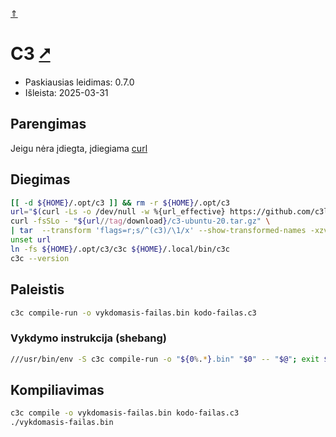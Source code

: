[&uArr;](./readme.md)

# C3 [&#x2B67;](https://c3-lang.org/)

* Paskiausias leidimas: 0.7.0
* Išleista: 2025-03-31

## Parengimas

Jeigu nėra įdiegta, įdiegiama [curl](../utils/curl.md)

## Diegimas

```bash
[[ -d ${HOME}/.opt/c3 ]] && rm -r ${HOME}/.opt/c3
url="$(curl -Ls -o /dev/null -w %{url_effective} https://github.com/c3lang/c3c/releases/latest)"
curl -fsSLo - "${url//tag/download}/c3-ubuntu-20.tar.gz" \
| tar  --transform 'flags=r;s/^(c3)/\1/x' --show-transformed-names -xzvC ${HOME}/.opt
unset url
ln -fs ${HOME}/.opt/c3/c3c ${HOME}/.local/bin/c3c
c3c --version
```

## Paleistis

```bash
c3c compile-run -o vykdomasis-failas.bin kodo-failas.c3
```

### Vykdymo instrukcija (shebang)

```bash
///usr/bin/env -S c3c compile-run -o "${0%.*}.bin" "$0" -- "$@"; exit $?
```

## Kompiliavimas

```bash
c3c compile -o vykdomasis-failas.bin kodo-failas.c3
./vykdomasis-failas.bin
```
